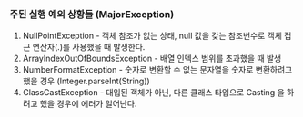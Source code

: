### 주된 실행 예외 상황들 (MajorException)

1. NullPointException   - 객체 참조가 없는 상태, null 값을 갖는 참조변수로 객체 접근 연산자(.)를 사용했을 때 발생한다.
2. ArrayIndexOutOfBoundsException   - 배열 인덱스 범위를 초과했을 때 발생
3. NumberFormatException    - 숫자로 변환할 수 없는 문자열을 숫자로 변환하려고 했을 경우 (Integer.parseInt(String))
4. ClassCastException   - 대입된 객체가 아닌, 다른 클래스 타입으로 Casting 을 하려고 했을 경우에 에러가 일어난다.

